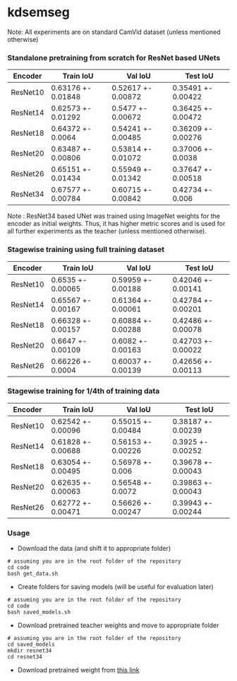 # kdsemseg

Note: All experiments are on standard CamVid dataset (unless mentioned otherwise)

### Standalone pretraining from scratch for ResNet based UNets

| Encoder | Train IoU | Val IoU | Test IoU |
| --- | --- | --- | --- |
| ResNet10 | 0.63176 +- 0.01848 | 0.52617 +- 0.00872 | 0.35491 +- 0.00422 |
| ResNet14 | 0.62573 +- 0.01292 | 0.5477 +- 0.00672 | 0.36425 +- 0.00472 |
| ResNet18 | 0.64372 +- 0.0064 | 0.54241 +- 0.00485 | 0.36209 +- 0.00276 |
| ResNet20 | 0.63487 +- 0.00806 | 0.53814 +- 0.01072 | 0.37006 +- 0.0038 |
| ResNet26 | 0.65151 +- 0.01434 | 0.55949 +- 0.01342 | 0.37647 +- 0.00518 |
| ResNet34 | 0.67577 +- 0.00784 | 0.60715 +- 0.00842 | 0.42734 +- 0.006 |

Note : ResNet34 based UNet was trained using ImageNet weights for the encoder as initial weights. Thus, it has higher metric scores and is used for all further experiments as the teacher (unless mentioned otherwise).

### Stagewise training using full training dataset

| Encoder | Train IoU | Val IoU | Test IoU |
| --- | --- | --- | --- |
| ResNet10 | 0.6535 +- 0.00065 | 0.59959 +- 0.00188 | 0.42046 +- 0.00141 |
| ResNet14 | 0.65567 +- 0.00167 | 0.61364 +- 0.00061 | 0.42784 +- 0.00201 |
| ResNet18 | 0.66328 +- 0.00157 | 0.60884 +- 0.00288 | 0.42486 +- 0.00078 |
| ResNet20 | 0.6647 +- 0.00109 | 0.6082 +- 0.00163 | 0.42703 +- 0.00022 |
| ResNet26 | 0.66226 +- 0.0004 | 0.60037 +- 0.00139 | 0.42656 +- 0.00113 |

### Stagewise training for 1/4th of training data

| Encoder | Train IoU | Val IoU | Test IoU |
| --- | --- | --- | --- |
| ResNet10 | 0.62542 +- 0.00096 | 0.55015 +- 0.00484 | 0.38187 +- 0.00239 |
| ResNet14 | 0.61828 +- 0.00688 | 0.56153 +- 0.00226 | 0.3925 +- 0.00252 |
| ResNet18 | 0.63054 +- 0.00495 | 0.56978 +- 0.006 | 0.39678 +- 0.00043 |
| ResNet20 | 0.62635 +- 0.00063 | 0.56548 +- 0.0072 | 0.39863 +- 0.00043 |
| ResNet26 | 0.62772 +- 0.00471 | 0.56626 +- 0.00247 | 0.39943 +- 0.00244 |

### Usage
- Download the data (and shift it to appropriate folder)
```
# assuming you are in the root folder of the repository
cd code
bash get_data.sh
```

- Create folders for saving models (will be useful for evaluation later)
```
# assuming you are in the root folder of the repository
cd code
bash saved_models.sh
```

- Download pretrained teacher weights and move to appropriate folder
```
# assuming you are in the root folder of the repository
cd saved_models
mkdir resnet34
cd resnet34
```
- Download pretrained weight from [this link]()